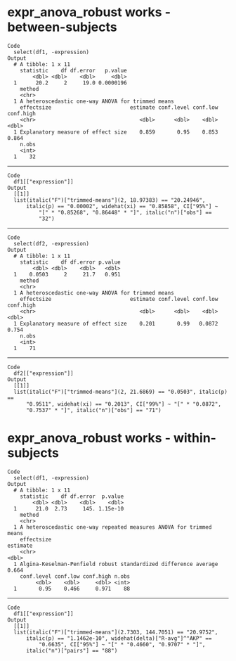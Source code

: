 # expr_anova_robust works - between-subjects

    Code
      select(df1, -expression)
    Output
      # A tibble: 1 x 11
        statistic    df df.error   p.value
            <dbl> <dbl>    <dbl>     <dbl>
      1      20.2     2     19.0 0.0000196
        method                                           
        <chr>                                            
      1 A heteroscedastic one-way ANOVA for trimmed means
        effectsize                         estimate conf.level conf.low conf.high
        <chr>                                 <dbl>      <dbl>    <dbl>     <dbl>
      1 Explanatory measure of effect size    0.859       0.95    0.853     0.864
        n.obs
        <int>
      1    32

---

    Code
      df1[["expression"]]
    Output
      [[1]]
      list(italic("F")["trimmed-means"](2, 18.97383) == "20.24946", 
          italic(p) == "0.00002", widehat(xi) == "0.85858", CI["95%"] ~ 
              "[" * "0.85268", "0.86448" * "]", italic("n")["obs"] == 
              "32")
      

---

    Code
      select(df2, -expression)
    Output
      # A tibble: 1 x 11
        statistic    df df.error p.value
            <dbl> <dbl>    <dbl>   <dbl>
      1    0.0503     2     21.7   0.951
        method                                           
        <chr>                                            
      1 A heteroscedastic one-way ANOVA for trimmed means
        effectsize                         estimate conf.level conf.low conf.high
        <chr>                                 <dbl>      <dbl>    <dbl>     <dbl>
      1 Explanatory measure of effect size    0.201       0.99   0.0872     0.754
        n.obs
        <int>
      1    71

---

    Code
      df2[["expression"]]
    Output
      [[1]]
      list(italic("F")["trimmed-means"](2, 21.6869) == "0.0503", italic(p) == 
          "0.9511", widehat(xi) == "0.2013", CI["99%"] ~ "[" * "0.0872", 
          "0.7537" * "]", italic("n")["obs"] == "71")
      

# expr_anova_robust works - within-subjects

    Code
      select(df1, -expression)
    Output
      # A tibble: 1 x 11
        statistic    df df.error  p.value
            <dbl> <dbl>    <dbl>    <dbl>
      1      21.0  2.73     145. 1.15e-10
        method                                                             
        <chr>                                                              
      1 A heteroscedastic one-way repeated measures ANOVA for trimmed means
        effectsize                                                      estimate
        <chr>                                                              <dbl>
      1 Algina-Keselman-Penfield robust standardized difference average    0.664
        conf.level conf.low conf.high n.obs
             <dbl>    <dbl>     <dbl> <int>
      1       0.95    0.466     0.971    88

---

    Code
      df1[["expression"]]
    Output
      [[1]]
      list(italic("F")["trimmed-means"](2.7303, 144.7051) == "20.9752", 
          italic(p) == "1.1462e-10", widehat(delta)["R-avg"]^"AKP" == 
              "0.6635", CI["95%"] ~ "[" * "0.4660", "0.9707" * "]", 
          italic("n")["pairs"] == "88")
      


